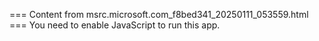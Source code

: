 === Content from msrc.microsoft.com_f8bed341_20250111_053559.html ===
You need to enable JavaScript to run this app.
